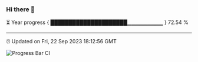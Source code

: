 ### Hi there 👋

⏳ Year progress { █████████████████████▁▁▁▁▁▁▁▁▁ } 72.54 %

---

⏰ Updated on Fri, 22 Sep 2023 18:12:56 GMT

![Progress Bar CI](https://github.com/liununu/liununu/workflows/Progress%20Bar%20CI/badge.svg)
